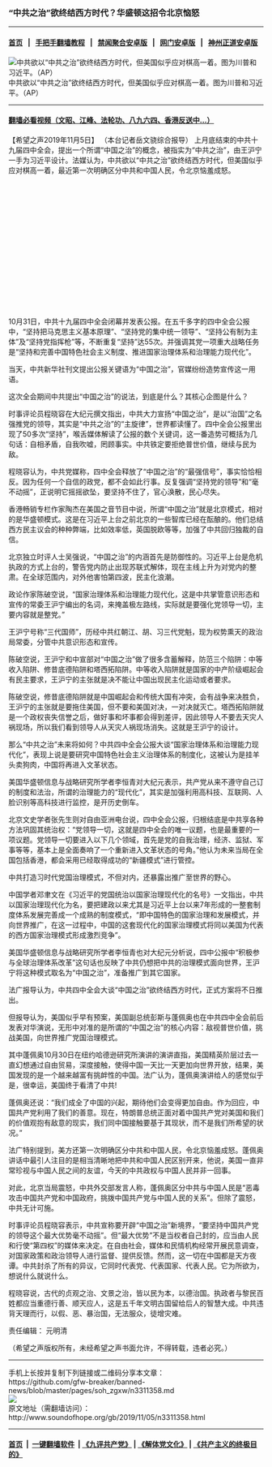 ### “中共之治”欲终结西方时代？华盛顿这招令北京恼怒
------------------------

#### [首页](https://github.com/gfw-breaker/banned-news/blob/master/README.md) &nbsp;&nbsp;|&nbsp;&nbsp; [手把手翻墙教程](https://github.com/gfw-breaker/guides/wiki) &nbsp;&nbsp;|&nbsp;&nbsp; [禁闻聚合安卓版](https://github.com/gfw-breaker/bn-android) &nbsp;&nbsp;|&nbsp;&nbsp; [网门安卓版](https://github.com/oGate2/oGate) &nbsp;&nbsp;|&nbsp;&nbsp; [神州正道安卓版](https://github.com/SzzdOgate/update) 



<div class="zhidingtu">
 <div class="ar-wrap-3x2">
  <img alt="中共欲以“中共之治”欲终结西方时代，但美国似乎应对棋高一着。图为川普和习近平。（AP）" class="ar-wrap-inside-fill" src="http://img.soundofhope.org/2019/06/8007-7-600x400.jpeg"/>
 </div>
 <div class="caption">
  中共欲以“中共之治”欲终结西方时代，但美国似乎应对棋高一着。图为川普和习近平。（AP）
 </div>
</div>
<hr/>


#### [翻墙必看视频（文昭、江峰、法轮功、八九六四、香港反送中...）](https://github.com/gfw-breaker/banned-news/blob/master/pages/links.md)

<div class="content">
 <p>
  <span class="content-info-date">
   【希望之声2019年11月5日】
  </span>
  <span class="content-info-type">
   （本台记者岳文骁综合报导）
  </span>
  上月底结束的中共十九届四中全会，提出一个所谓“中国之治”的概念，被指实为“中共之治”，由王沪宁一手为习近平设计。法媒认为，中共欲以“中共之治”欲终结西方时代，但美国似乎应对棋高一着，最近第一次明确区分中共和中国人民，令北京恼羞成怒。
 </p>
 <div class="widget ad-300x250 ad-ecf">
  <!-- ZW30 Post Embed 300x250 1 -->
  <ins class="adsbygoogle" data-ad-client="ca-pub-1519518652909441" data-ad-slot="9768754376" style="display:inline-block;width:300px;height:250px">
  </ins>
 </div>
 <p>
  10月31日，中共十九届四中全会闭幕并发表公报。在五千多字的四中全会公报中，“坚持把马克思主义基本原理”、“坚持党的集中统一领导”、“坚持公有制为主体”及“坚持党指挥枪”等，不断重复“坚持”达55次。并强调其党一项重大战略任务是“坚持和完善中国特色社会主义制度、推进国家治理体系和治理能力现代化”。
 </p>
 <p>
  当天，中共新华社刊文提出公报关键语为“中国之治”，官媒纷纷造势宣传这一用语。
 </p>
 <p>
  这次全会期间中共提出“中国之治”的说法，到底是什么？其核心企图是什么？
 </p>
 <p>
  时事评论员程晓容在大纪元撰文指出，中共大力宣扬“中国之治”，是以“治国”之名强推党的领导，其实是“中共之治”的“主旋律”，世界都读懂了。四中全会公报里出现了50多次“坚持”，喉舌媒体解读了公报的数个关键词，这一番造势可概括为几句话：自相矛盾，自我吹嘘，罔顾事实。中共铁定要拒绝普世价值，继续与民为敌。
 </p>
 <p>
  程晓容认为，中共党媒称，四中全会释放了“中国之治”的“最强信号”，事实恰恰相反。因为任何一个自信的政党，都不会如此行事。反复强调“坚持党的领导”和“毫不动摇”，正说明它摇摇欲坠，要坚持不住了，官心涣散，民心尽失。
 </p>
 <p>
  香港畅销专栏作家陶杰在美国之音节目中说，所谓“中国之治”就是北京模式，相对的是华盛顿模式。这是在习近平上台之前北京的一些智库已经在酝酿的。他们总结西方民主议会的种种弊端，比如效率低，英国脱欧等等，加强了中共回归独裁的自信。
 </p>
 <p>
  北京独立时评人士吴强说，“中国之治”的内涵首先是防御性的。习近平上台是危机执政的方式上台的，警告党内防止出现苏联式解体，现在主线上升为对党内的整肃。在全球范围内，对外他害怕第四波，民主化浪潮。
 </p>
 <p>
  政论作家陈破空说，“国家治理体系和治理能力现代化，这是中共掌管意识形态和宣传的常委王沪宁编出的名词，来掩盖极左路线，实际就是要强化党领导一切，主要内容就是整党。”
 </p>
 <div>
 </div>
 <p>
  王沪宁号称“三代国师”，历经中共红朝江、胡、习三代党魁，现为权势熏天的政治局常委，分管中共意识形态和宣传。
 </p>
 <p>
  陈破空说，王沪宁和中宣部对“中国之治”做了很多含蓄解释，防范三个陷阱：中等收入陷阱、修昔底德陷阱和塔西拓陷阱。中等收入陷阱就是国家的中产阶级崛起会有民主要求，王沪宁的主张就是决不能让中国出现民主化运动或者要求。
 </p>
 <p>
  陈破空说，修昔底德陷阱就是中国崛起会和传统大国有冲突，会有战争来决胜负，王沪宁的主张就是要拖住美国，但不要和美国对决，一对决就灭亡。塔西拓陷阱就是一个政权丧失信誉之后，做好事和坏事都会得到差评，因此领导人不要去天灾人祸现场，所以我们看到领导人从天灾人祸现场消失。这就是王沪宁的设计。
 </p>
 <p>
  那么“中共之治”未来将如何？中共四中全会公报大谈“国家治理体系和治理能力现代化”，表现上说是要研究中国特色社会主义治理体系的制度化，这被认为是挂羊头卖狗肉，中国将再进入文革状态。
 </p>
 <p>
  美国华盛顿信息与战略研究所学者李恒青对大纪元表示，共产党从来不遵守自己订的制度和法治，所谓的治理能力的“现代化”，其实是加强利用高科技、互联网、人脸识别等高科技进行监控，是开历史倒车。
 </p>
 <p>
  北京文史学者张先生则对自由亚洲电台说，四中全会公报，归根结底是中共享各种方法巩固其统治权：“党领导一切，这就是四中全会的唯一议题，也是最重要的一项议题。党领导一切要进入以下几个领域，首先是党的自我治理，经济、监狱、军事等等，基本上是全面奏响了一个重新进入文革状态的号角。”他认为未来当局在全国包括香港，都会采用已经取得成功的“新疆模式”进行管控。
 </p>
 <p>
  中共打造习时代党国治理模式，不但对内，还暴露出推广至世界的野心。
 </p>
 <p>
  中国学者邓聿文在《习近平的党国统治以国家治理现代化的名号》一文指出，中共以国家治理现代化为名，要把建政以来尤其是习近平上台以来7年形成的一整套制度体系发展完善成一个成熟的制度模式，“即中国特色的国家治理和发展模式，并向世界推广，在这一过程中，中国的这套现代化的国家治理模式将同以美国为代表的西方国家治理模式形成激烈竞争”。
 </p>
 <p>
  美国华盛顿信息与战略研究所学者李恒青也对大纪元分析说，四中公报中“积极参与全球治理体系改革”这句话也反映了中共仍想把中共的治理模式面向世界，王沪宁将这种模式取名为“中国之治”，准备推广到其它国家。
 </p>
 <p>
  法广报导认为，中共四中全会大谈“中国之治”欲终结西方时代，正式方案将不日推出。
 </p>
 <p>
  但报导认为，美国似乎早有预案，美国副总统彭斯与蓬佩奥也在中共四中全会前后发表对华演说，无形中对准的是所谓的“中国之治”的核心内容：敌视普世价值，挑战美国，向世界推广党国治理模式。
 </p>
 <p>
  其中蓬佩奥10月30日在纽约哈德逊研究所演讲的演讲直指，美国精英阶层过去一直幻想通过自由贸易，深度接触，使得中国一天比一天更加向世界开放，结果，美国发现的是一个越来越富有挑衅性的中国。法广认为，蓬佩奥演讲给人的感觉似乎是，很幸运，美国终于看清了中共!
 </p>
 <p>
  蓬佩奥还说：“我们成全了中国的兴起，期待他们会变得更加自由。作为回应，中国共产党利用了我们的善意。现在，特朗普总统正面对着中国共产党对美国和我们的价值观抱有敌意的现实，我们同中国接触要基于其现状，而不是我们所希望的状况。”
 </p>
 <p>
  法广特别提到，美方还第一次明确区分中共和中国人民，令北京恼羞成怒。蓬佩奥讲话中最引人注目的是相当清晰地把中共和中国人民区别开来，他说，美国一直非常珍视与中国人民之间的友谊，今天的中共政权与中国人民并非一回事。
 </p>
 <p>
  对此，北京当局震怒，中共外交部发言人称，蓬佩奥区分中共与中国人民是“恶毒攻击中国共产党和中国政府，挑拨中国共产党与中国人民的关系”。但除了震怒，中共无计可施。
 </p>
 <p>
  时事评论员程晓容表示，中共宣称要开辟“中国之治”新境界，“要坚持中国共产党的领导这个最大优势毫不动摇”。但“最大优势”不是当权者自己封的，应当由人民和行使“第四权”的媒体来决定。在自由社会，媒体和民情机构经常开展民意调查，对国家政策和政治领导人进行监督、提供反馈。然而，这一切在中国都是天方夜谭。中共封杀了所有的异议，它同时代表党、代表国家、代表人民。它为所欲为，想说什么就说什么。
 </p>
 <p>
  程晓容说，古代的贞观之治、文景之治，皆以民为本，以德治国。执政者与黎民百姓都应当重德行善、顺天应人，这是五千年文明古国留给后人的智慧大成。中共违背天理而行，以假、恶、暴治国，无法服众，徒增灾难。
 </p>
 <div class="content-info-btm">
  <p class="content-info-zerenbianji">
   <span class="content-info-title">
    责任编辑：
   </span>
   <span class="content-info-content">
    元明清
   </span>
  </p>
  <p class="content-info-refernote">
   （希望之声版权所有，未经希望之声书面允许，不得转载，违者必究。）
  </p>
 </div>
</div>

<hr/>
手机上长按并复制下列链接或二维码分享本文章：<br/>
https://github.com/gfw-breaker/banned-news/blob/master/pages/soh_zgxw/n3311358.md <br/>
<a href='https://github.com/gfw-breaker/banned-news/blob/master/pages/soh_zgxw/n3311358.md'><img src='https://github.com/gfw-breaker/banned-news/blob/master/pages/soh_zgxw/n3311358.md.png'/></a> <br/>
原文地址（需翻墙访问）：http://www.soundofhope.org/gb/2019/11/05/n3311358.html


------------------------
#### [首页](https://github.com/gfw-breaker/banned-news/blob/master/README.md) &nbsp;|&nbsp; [一键翻墙软件](https://github.com/gfw-breaker/nogfw/blob/master/README.md) &nbsp;| [《九评共产党》](https://github.com/gfw-breaker/9ping.md/blob/master/README.md#九评之一评共产党是什么) | [《解体党文化》](https://github.com/gfw-breaker/jtdwh.md/blob/master/README.md) | [《共产主义的终极目的》](https://github.com/gfw-breaker/gczydzjmd.md/blob/master/README.md)


<img src='http://gfw-breaker.win/banned-news/pages/soh_zgxw/n3311358.md' width='0px' height='0px'/>